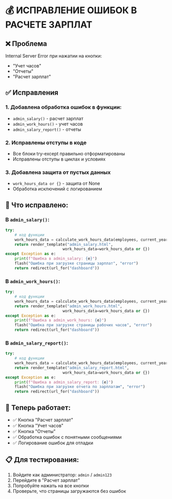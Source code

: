 # 💰 ИСПРАВЛЕНИЕ ОШИБОК В РАСЧЕТЕ ЗАРПЛАТ

## ❌ Проблема
Internal Server Error при нажатии на кнопки:
- "Учет часов"
- "Отчеты"
- "Расчет зарплат"

## ✅ Исправления

### 1. Добавлена обработка ошибок в функции:
- `admin_salary()` - расчет зарплат
- `admin_work_hours()` - учет часов
- `admin_salary_report()` - отчеты

### 2. Исправлены отступы в коде
- Все блоки try-except правильно отформатированы
- Исправлены отступы в циклах и условиях

### 3. Добавлена защита от пустых данных
- `work_hours_data or {}` - защита от None
- Обработка исключений с логированием

## 🔧 Что исправлено:

### В `admin_salary()`:
```python
try:
    # код функции
    work_hours_data = calculate_work_hours_data(employees, current_year, current_month)
    return render_template("admin_salary.html", 
                         work_hours_data=work_hours_data or {})
except Exception as e:
    print(f"Ошибка в admin_salary: {e}")
    flash("Ошибка при загрузке страницы зарплат", "error")
    return redirect(url_for("dashboard"))
```

### В `admin_work_hours()`:
```python
try:
    # код функции
    work_hours_data = calculate_work_hours_data(employees, current_year, current_month)
    return render_template("admin_work_hours.html", 
                         work_hours_data=work_hours_data or {})
except Exception as e:
    print(f"Ошибка в admin_work_hours: {e}")
    flash("Ошибка при загрузке страницы рабочих часов", "error")
    return redirect(url_for("dashboard"))
```

### В `admin_salary_report()`:
```python
try:
    # код функции
    work_hours_data = calculate_work_hours_data(employees, current_year, current_month)
    return render_template("admin_salary_report.html", 
                         work_hours_data=work_hours_data or {})
except Exception as e:
    print(f"Ошибка в admin_salary_report: {e}")
    flash("Ошибка при загрузке отчета по зарплатам", "error")
    return redirect(url_for("dashboard"))
```

## 🎯 Теперь работает:
- ✅ Кнопка "Расчет зарплат"
- ✅ Кнопка "Учет часов"
- ✅ Кнопка "Отчеты"
- ✅ Обработка ошибок с понятными сообщениями
- ✅ Логирование ошибок для отладки

## 📋 Для тестирования:
1. Войдите как администратор: `admin` / `admin123`
2. Перейдите в "Расчет зарплат"
3. Попробуйте нажать на все кнопки
4. Проверьте, что страницы загружаются без ошибок

